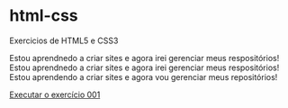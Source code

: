  # html-css
  Exercicios de HTML5 e CSS3 

 Estou aprendnedo a criar sites e agora irei gerenciar meus respositórios!   Estou aprendnedo a criar sites e agora irei gerenciar meus respositórios!  
 Estou aprendendo a criar sites e agora vou gerenciar meus repositórios!

 <a href="https://emartinsz.github.io/html-css/exercicios/ex001/index.html">Executar o exercício 001</a>